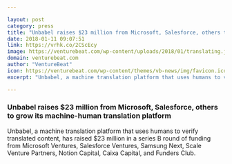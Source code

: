 ```yaml
---

layout: post
category: press
title: "Unbabel raises $23 million from Microsoft, Salesforce, others to grow its machine-human translation platform"
date: 2018-01-11 09:07:51
link: https://vrhk.co/2CScEcy
image: https://venturebeat.com/wp-content/uploads/2018/01/translating.jpg?fit=780%2C488&strip=all
domain: venturebeat.com
author: "VentureBeat"
icon: https://venturebeat.com/wp-content/themes/vb-news/img/favicon.ico
excerpt: "Unbabel, a machine translation platform that uses humans to verify translated content, has raised $23 million in a series B round of funding from Microsoft Ventures, Salesforce Ventures, Samsung Next, Scale Venture Partners, Notion Capital, Caixa Capital, and Funders Club."

---
```


### Unbabel raises $23 million from Microsoft, Salesforce, others to grow its machine-human translation platform

Unbabel, a machine translation platform that uses humans to verify translated content, has raised $23 million in a series B round of funding from Microsoft Ventures, Salesforce Ventures, Samsung Next, Scale Venture Partners, Notion Capital, Caixa Capital, and Funders Club.